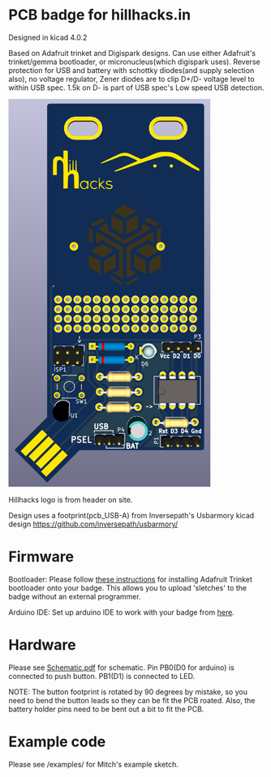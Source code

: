 PCB badge for hillhacks.in
==========================

Designed in kicad 4.0.2

Based on Adafruit trinket and Digispark designs. Can use either Adafruit's 
trinket/gemma bootloader, or micronucleus(which digispark uses).
Reverse protection for USB and battery with schottky diodes(and supply 
selection also), no voltage regulator, Zener diodes are to clip D+/D- 
voltage level to within USB spec. 1.5k on D- is part of USB spec's Low 
speed USB detection.

![Hillhacks badge](front1.png)

Hillhacks logo is from header on site.

Design uses a footprint(pcb_USB-A) from Inversepath's Usbarmory kicad design https://github.com/inversepath/usbarmory/

Firmware
========

Bootloader: Please follow [these instructions](https://learn.adafruit.com/introducing-trinket/repairing-bootloader) for
installing Adafruit Trinket bootloader onto your badge. This allows you to upload 'sletches' to the badge without an external programmer.

Arduino IDE: Set up arduino IDE to work with your badge from [here](https://learn.adafruit.com/introducing-trinket/setting-up-with-arduino-ide).

Hardware
========

Please see [Schematic.pdf](Schematic.pdf) for schematic. Pin PB0(D0 for arduino) is
connected to push button. PB1(D1) is connected to LED.

NOTE: The button footprint is rotated by 90 degrees by mistake, so you need to bend the button
leads so they can be fit the PCB roated. Also, the battery holder pins need to be bent out a bit
to fit the PCB.

Example code
============

Please see /examples/ for Mitch's example sketch.

